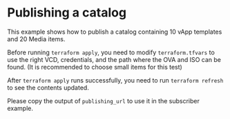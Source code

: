 # Publishing a catalog

This example shows how to publish a catalog containing 10 vApp templates and 20 Media items.

Before running `terraform apply`, you need to modify `terraform.tfvars` to use the right VCD, credentials, and the path where the OVA and ISO can be found. (It is recommended to choose small items for this test)

After `terraform apply` runs successfully, you need to run `terraform refresh` to see the contents updated.

Please copy the output of `publishing_url` to use it in the subscriber example.
